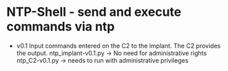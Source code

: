 # NTP-Shell - send and execute commands via ntp

- v0.1
  Input commands entered on the C2 to the implant. The C2 provides the output.
  ntp_implant-v0.1.py -> No need for administrative rights
  ntp_C2-v0.1.py -> needs to run with administrative privileges
